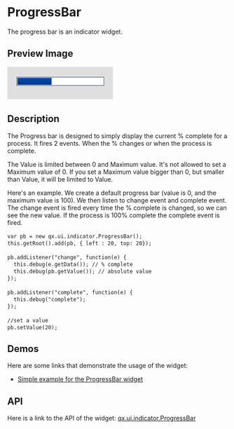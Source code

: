 # ProgressBar

The progress bar is an indicator widget.

## Preview Image

![progressbar.png](progressbar.png)

## Description

The Progress bar is designed to simply display the current % complete for a
process. It fires 2 events. When the % changes or when the process is complete.

The Value is limited between 0 and Maximum value. It's not allowed to set a
Maximum value of 0. If you set a Maximum value bigger than 0, but smaller than
Value, it will be limited to Value.

Here's an example. We create a default progress bar (value is 0, and the maximum
value is 100). We then listen to change event and complete event. The change
event is fired every time the % complete is changed, so we can see the new
value. If the process is 100% complete the complete event is fired.

```
var pb = new qx.ui.indicator.ProgressBar();
this.getRoot().add(pb, { left : 20, top: 20});

pb.addListener("change", function(e) {
  this.debug(e.getData()); // % complete
  this.debug(pb.getValue()); // absolute value
});

pb.addListener("complete", function(e) {
  this.debug("complete");
});

//set a value
pb.setValue(20);
```

## Demos

Here are some links that demonstrate the usage of the widget:

- [Simple example for the ProgressBar widget](apps://demobrowser/#widget~ProgressBar.html)

## API

Here is a link to the API of the widget:
[qx.ui.indicator.ProgressBar](apps://apiviewer/#qx.ui.indicator.ProgressBar)

